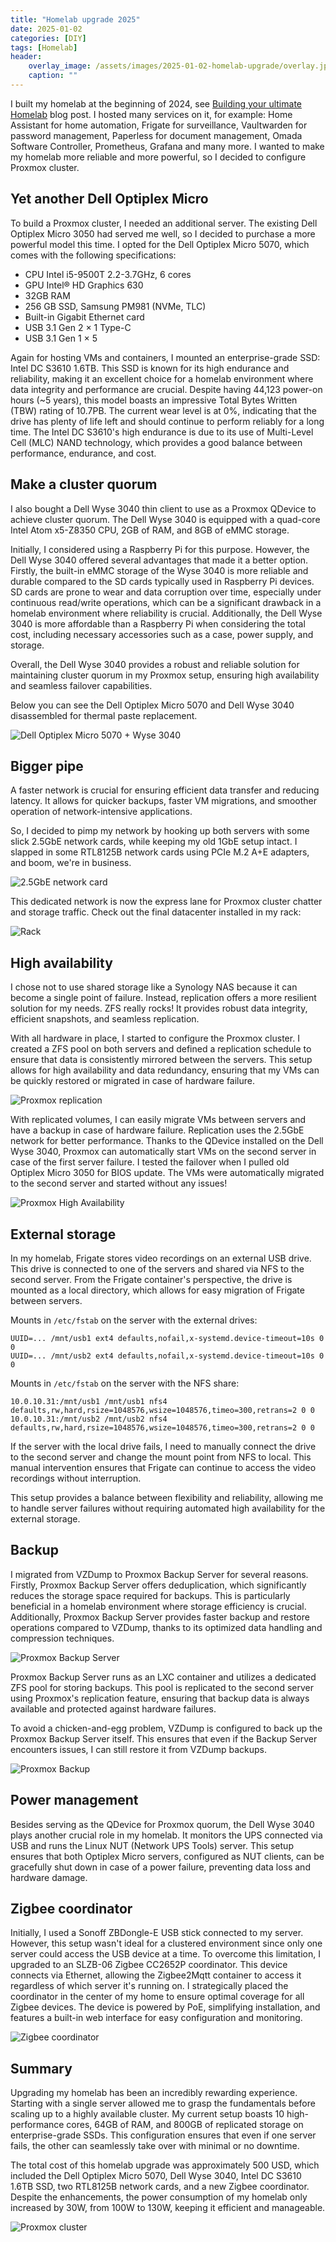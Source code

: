```yaml
---
title: "Homelab upgrade 2025"
date: 2025-01-02
categories: [DIY]
tags: [Homelab]
header:
    overlay_image: /assets/images/2025-01-02-homelab-upgrade/overlay.jpg
    caption: ""
---
```


I built my homelab at the beginning of 2024, see [Building your ultimate Homelab](https://mkuthan.github.io/blog/2024/06/30/homlab-hardware/) blog post.
I hosted many services on it, for example: Home Assistant for home automation, Frigate for surveillance, Vaultwarden for password management, Paperless for document management, Omada Software Controller, Prometheus, Grafana and many more.
I wanted to make my homelab more reliable and more powerful, so I decided to configure Proxmox cluster.

## Yet another Dell Optiplex Micro

To build a Proxmox cluster, I needed an additional server.
The existing Dell Optiplex Micro 3050 had served me well, so I decided to purchase a more powerful model this time.
I opted for the Dell Optiplex Micro 5070, which comes with the following specifications:

* CPU Intel i5-9500T 2.2-3.7GHz, 6 cores
* GPU Intel® HD Graphics 630
* 32GB RAM
* 256 GB SSD, Samsung PM981 (NVMe, TLC)
* Built-in Gigabit Ethernet card
* USB 3.1 Gen 2 × 1 Type-C
* USB 3.1 Gen 1 × 5

Again for hosting VMs and containers, I mounted an enterprise-grade SSD: Intel DC S3610 1.6TB.
This SSD is known for its high endurance and reliability, making it an excellent choice for a homelab environment where data integrity and performance are crucial.
Despite having 44,123 power-on hours (~5 years), this model boasts an impressive Total Bytes Written (TBW) rating of 10.7PB.
The current wear level is at 0%, indicating that the drive has plenty of life left and should continue to perform reliably for a long time. The Intel DC S3610's high endurance is due to its use of Multi-Level Cell (MLC) NAND technology, which provides a good balance between performance, endurance, and cost.

## Make a cluster quorum

I also bought a Dell Wyse 3040 thin client to use as a Proxmox QDevice to achieve cluster quorum. The Dell Wyse 3040 is equipped with a quad-core Intel Atom x5-Z8350 CPU, 2GB of RAM, and 8GB of eMMC storage.

Initially, I considered using a Raspberry Pi for this purpose.
However, the Dell Wyse 3040 offered several advantages that made it a better option. Firstly, the built-in eMMC storage of the Wyse 3040 is more reliable and durable compared to the SD cards typically used in Raspberry Pi devices.
SD cards are prone to wear and data corruption over time, especially under continuous read/write operations, which can be a significant drawback in a homelab environment where reliability is crucial.
Additionally, the Dell Wyse 3040 is more affordable than a Raspberry Pi when considering the total cost, including necessary accessories such as a case, power supply, and storage.

Overall, the Dell Wyse 3040 provides a robust and reliable solution for maintaining cluster quorum in my Proxmox setup, ensuring high availability and seamless failover capabilities.

Below you can see the Dell Optiplex Micro 5070 and Dell Wyse 3040 disassembled for thermal paste replacement.

![Dell Optiplex Micro 5070 + Wyse 3040](/assets/images/2025-01-02-homelab-upgrade/dell_optiplex_wyse.jpg)

## Bigger pipe

A faster network is crucial for ensuring efficient data transfer and reducing latency.
It allows for quicker backups, faster VM migrations, and smoother operation of network-intensive applications.

So, I decided to pimp my network by hooking up both servers with some slick 2.5GbE network cards, while keeping my old 1GbE setup intact.
I slapped in some RTL8125B network cards using PCIe M.2 A+E adapters, and boom, we're in business.

![2.5GbE network card](/assets/images/2025-01-02-homelab-upgrade/network_card.jpg)

This dedicated network is now the express lane for Proxmox cluster chatter and storage traffic.
Check out the final datacenter installed in my rack:

![Rack](/assets/images/2025-01-02-homelab-upgrade/rack.jpg)

## High availability

I chose not to use shared storage like a Synology NAS because it can become a single point of failure.
Instead, replication offers a more resilient solution for my needs. ZFS really rocks! It provides robust data integrity, efficient snapshots, and seamless replication.

With all hardware in place, I started to configure the Proxmox cluster.
I created a ZFS pool on both servers and defined a replication schedule to ensure that data is consistently mirrored between the servers.
This setup allows for high availability and data redundancy, ensuring that my VMs can be quickly restored or migrated in case of hardware failure.

![Proxmox replication](/assets/images/2025-01-02-homelab-upgrade/proxmox_replication.png)

With replicated volumes, I can easily migrate VMs between servers and have a backup in case of hardware failure. Replication uses the 2.5GbE network for better performance.
Thanks to the QDevice installed on the Dell Wyse 3040, Proxmox can automatically start VMs on the second server in case of the first server failure.
I tested the failover when I pulled old Optiplex Micro 3050 for BIOS update.
The VMs were automatically migrated to the second server and started without any issues!

![Proxmox High Availability](/assets/images/2025-01-02-homelab-upgrade/proxmox_ha.png)

## External storage

In my homelab, Frigate stores video recordings on an external USB drive.
This drive is connected to one of the servers and shared via NFS to the second server.
From the Frigate container's perspective, the drive is mounted as a local directory, which allows for easy migration of Frigate between servers.

Mounts in `/etc/fstab` on the server with the external drives:

```
UUID=... /mnt/usb1 ext4 defaults,nofail,x-systemd.device-timeout=10s 0 0
UUID=... /mnt/usb2 ext4 defaults,nofail,x-systemd.device-timeout=10s 0 0
```

Mounts in `/etc/fstab` on the server with the NFS share:

```
10.0.10.31:/mnt/usb1 /mnt/usb1 nfs4 defaults,rw,hard,rsize=1048576,wsize=1048576,timeo=300,retrans=2 0 0
10.0.10.31:/mnt/usb2 /mnt/usb2 nfs4 defaults,rw,hard,rsize=1048576,wsize=1048576,timeo=300,retrans=2 0 0
```

If the server with the local drive fails, I need to manually connect the drive to the second server and change the mount point from NFS to local.
This manual intervention ensures that Frigate can continue to access the video recordings without interruption.

This setup provides a balance between flexibility and reliability, allowing me to handle server failures without requiring automated high availability for the external storage.

## Backup

I migrated from VZDump to Proxmox Backup Server for several reasons. Firstly, Proxmox Backup Server offers deduplication, which significantly reduces the storage space required for backups.
This is particularly beneficial in a homelab environment where storage efficiency is crucial.
Additionally, Proxmox Backup Server provides faster backup and restore operations compared to VZDump, thanks to its optimized data handling and compression techniques.

![Proxmox Backup Server](/assets/images/2025-01-02-homelab-upgrade/proxmox_backup_server.png)

Proxmox Backup Server runs as an LXC container and utilizes a dedicated ZFS pool for storing backups.
This pool is replicated to the second server using Proxmox's replication feature, ensuring that backup data is always available and protected against hardware failures.

To avoid a chicken-and-egg problem, VZDump is configured to back up the Proxmox Backup Server itself.
This ensures that even if the Backup Server encounters issues, I can still restore it from VZDump backups.

![Proxmox Backup](/assets/images/2025-01-02-homelab-upgrade/proxmox_backup.png)

## Power management

Besides serving as the QDevice for Proxmox quorum, the Dell Wyse 3040 plays another crucial role in my homelab.
It monitors the UPS connected via USB and runs the Linux NUT (Network UPS Tools) server.
This setup ensures that both Optiplex Micro servers, configured as NUT clients, can be gracefully shut down in case of a power failure, preventing data loss and hardware damage.

## Zigbee coordinator

Initially, I used a Sonoff ZBDongle-E USB stick connected to my server.
However, this setup wasn't ideal for a clustered environment since only one server could access the USB device at a time.
To overcome this limitation, I upgraded to an SLZB-06 Zigbee CC2652P coordinator.
This device connects via Ethernet, allowing the Zigbee2Mqtt container to access it regardless of which server it's running on.
I strategically placed the coordinator in the center of my home to ensure optimal coverage for all Zigbee devices.
The device is powered by PoE, simplifying installation, and features a built-in web interface for easy configuration and monitoring.

![Zigbee coordinator](/assets/images/2025-01-02-homelab-upgrade/slzb-06.png)

## Summary

Upgrading my homelab has been an incredibly rewarding experience. Starting with a single server allowed me to grasp the fundamentals before scaling up to a highly available cluster.
My current setup boasts 10 high-performance cores, 64GB of RAM, and 800GB of replicated storage on enterprise-grade SSDs.
This configuration ensures that even if one server fails, the other can seamlessly take over with minimal or no downtime.

The total cost of this homelab upgrade was approximately 500 USD, which included the Dell Optiplex Micro 5070, Dell Wyse 3040, Intel DC S3610 1.6TB SSD, two RTL8125B network cards, and a new Zigbee coordinator.
Despite the enhancements, the power consumption of my homelab only increased by 30W, from 100W to 130W, keeping it efficient and manageable.

![Proxmox cluster](/assets/images/2025-01-02-homelab-upgrade/cluster_summary.png)
